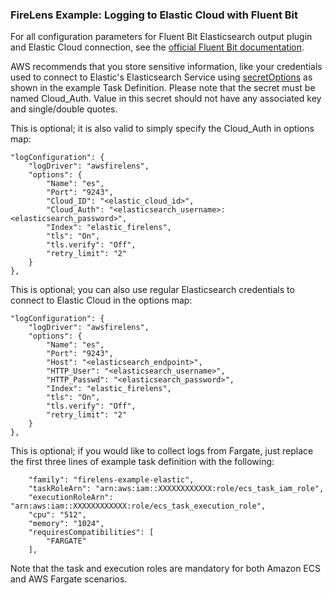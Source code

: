 ### FireLens Example: Logging to Elastic Cloud with Fluent Bit

For all configuration parameters for Fluent Bit Elasticsearch output plugin and Elastic Cloud connection, see the [official Fluent Bit documentation](https://docs.fluentbit.io/manual/pipeline/outputs/elasticsearch).

AWS recommends that you store sensitive information, like your credentials used to connect to Elastic's Elasticsearch Service using [secretOptions](https://docs.aws.amazon.com/AmazonECS/latest/APIReference/API_Secret.html) as shown in the example Task Definition. Please note that the secret must be named Cloud_Auth. Value in this secret should not have any associated key and single/double quotes.

This is optional; it is also valid to simply specify the Cloud_Auth in options map:

```
"logConfiguration": {
    "logDriver": "awsfirelens",
    "options": {
        "Name": "es",
        "Port": "9243",
        "Cloud_ID": "<elastic_cloud_id>",
        "Cloud_Auth": "<elasticsearch_username>:<elasticsearch_password>",
        "Index": "elastic_firelens",
        "tls": "On",
        "tls.verify": "Off",
        "retry_limit": "2"
    }
},
```

This is optional; you can also use regular Elasticsearch credentials to connect to Elastic Cloud in the options map:

```
"logConfiguration": {
    "logDriver": "awsfirelens",
    "options": {
        "Name": "es",
        "Port": "9243",
        "Host": "<elasticsearch_endpoint>",
        "HTTP_User": "<elasticsearch_username>",
        "HTTP_Passwd": "<elasticsearch_password>",
        "Index": "elastic_firelens",
        "tls": "On",
        "tls.verify": "Off",
        "retry_limit": "2"
    }
},
```

This is optional; if you would like to collect logs from Fargate, just replace the first three lines of example task definition with the following:

```
    "family": "firelens-example-elastic",
    "taskRoleArn": "arn:aws:iam::XXXXXXXXXXXX:role/ecs_task_iam_role",
    "executionRoleArn": "arn:aws:iam::XXXXXXXXXXXX:role/ecs_task_execution_role",
    "cpu": "512",
    "memory": "1024",
    "requiresCompatibilities": [
        "FARGATE"
    ],
```

Note that the task and execution roles are mandatory for both Amazon ECS and AWS Fargate scenarios.